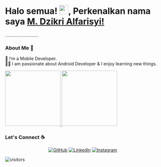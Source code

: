# Halo semua! <img src="https://github.com/TheDudeThatCode/TheDudeThatCode/blob/master/Assets/Hi.gif" width="29px">, Perkenalkan nama saya [M. Dzikri Alfarisyi!](https://www.linkedin.com/in/dzik16/) 
...........................

### About Me 🚀
🌱 I’m a Mobile Developer. </br>
👨‍💻  I am passionate about Android Developer & I enjoy learning new things. </br>

<p align="left">
<a href="https://github.com/dzik16">
  <img height="180em" src="https://github-readme-stats.vercel.app/api?username=dzik16&show_icons=true&hide_border=true"/>
  <img height="180em" src="https://github-readme-stats-eight-theta.vercel.app/api/top-langs/?username=dzik16&layout=compact&langs_count=8&hide_border=true"/>
</a>
</p>

### Let's Connect :coffee:
<p align="center">
	<a href="https://github.com/dzik16"><img src="https://img.icons8.com/bubbles/50/000000/github.png" alt="GitHub"/></a>
	<a href="https://www.linkedin.com/in/dzik16/"><img src="https://img.icons8.com/bubbles/50/000000/linkedin.png" alt="LinkedIn"/></a>
	<a href="https://www.instagram.com/zik16_/"><img src="https://img.icons8.com/bubbles/50/000000/instagram.png" alt="Instagram"/></a>
</p>

![visitors](https://visitor-badge.laobi.icu/badge?page_id=dzik16.dzik16)
